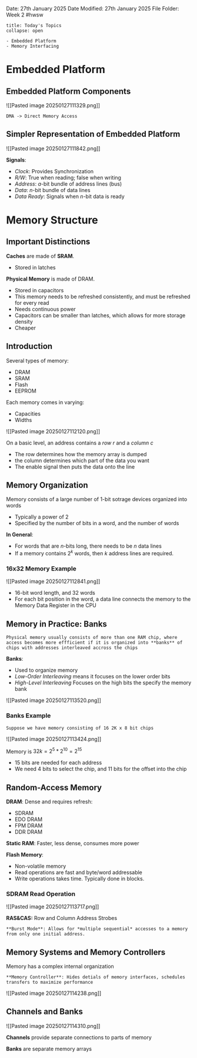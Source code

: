 Date: 27th January 2025
Date Modified: 27th January 2025
File Folder: Week 2
#hwsw

```ad-abstract
title: Today's Topics
collapse: open

- Embedded Platform
- Memory Interfacing

```

# Embedded Platform

## Embedded Platform Components

![[Pasted image 20250127111329.png]]
```ad-note
DMA -> Direct Memory Access
```

## Simpler Representation of Embedded Platform

![[Pasted image 20250127111842.png]]

**Signals**:
- *Clock*: Provides Synchronization
- *R/W*: True when reading; false when writing
- *Address*: $a$-bit bundle of address lines (bus)
- *Data*: $n$-bit bundle of data lines
- *Data Ready*: Signals when $n$-bit data is ready 
# Memory Structure

## Important Distinctions

**Caches** are made of  **SRAM**.
- Stored in latches


**Physical Memory** is made of DRAM.
- Stored in capacitors
- This memory needs to be refreshed consistently, and must be refreshed for every read
- Needs continuous power
- Capacitors can be smaller than latches, which allows for more storage density
- Cheaper

## Introduction

Several types of memory:
- DRAM
- SRAM
- Flash
- EEPROM

Each memory comes in varying:
- Capacities
- Widths

![[Pasted image 20250127112120.png]]

On a basic level, an address contains a *row* $r$ and a *column* $c$
- The row determines how the memory array is dumped
- the column determines which part of the data you want
- The enable signal then puts the data onto the line

## Memory Organization

Memory consists of a large number of 1-bit sotrage devices organized into words
- Typically a power of 2
- Specified by the  number of bits in a word, and the number of words

**In General**:
- For words that are $n$-bits long, there needs to be $n$ data lines
- If a memory contains $2^k$ words, then $k$ address lines are required.

### 16x32 Memory Example

![[Pasted image 20250127112841.png]]
- 16-bit word length, and 32 words
- For each bit position in the word, a data line connects the memory to the Memory Data Register in the CPU

## Memory in Practice: Banks

```ad-important
Physical memory usually consists of more than one RAM chip, where access becomes more effficient if it is organized into **banks** of chips with addresses interleaved accross the chips
```

**Banks**:
- Used to organize memory
- *Low-Order Interleaving* means it focuses on the lower order bits
- *High-Level Interleaving* Focuses on the high bits the specify the memory bank

![[Pasted image 20250127113520.png]]
### Banks Example

```ad-question
Suppose we have memory consisting of 16 2K x 8 bit chips
```

![[Pasted image 20250127113424.png]]

Memory is $32k = 2^5*2^{10}=2^{15}$
- $15$ bits are needed for each address
- We need 4 bits to select the chip, and 11 bits for the offset into the chip

## Random-Access Memory

**DRAM**: Dense and requires refresh:
- SDRAM
- EDO DRAM
- FPM DRAM
- DDR DRAM

**Static RAM**: Faster, less dense, consumes more power

**Flash Memory**:
- Non-volatile memory
- Read operations are fast and byte/word addressable
- Write operations takes time. Typically done in blocks.

### SDRAM Read Operation

![[Pasted image 20250127113717.png]]

**RAS&CAS:** Row and Column Address Strobes

```ad-note
**Burst Mode**: Allows for *multiple sequential* accesses to a memory from only one initial address.
```

## Memory Systems and Memory Controllers

Memory has a complex internal organization

```ad-summary
**Memory Controller**: Hides detials of memory interfaces, schedules transfers to maximize performance
```

![[Pasted image 20250127114238.png]]

## Channels and Banks

![[Pasted image 20250127114310.png]]

**Channels** provide separate connections to parts of memory

**Banks** are separate memory arrays

